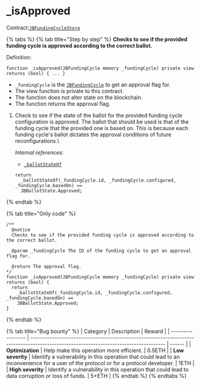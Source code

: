 # \_isApproved

Contract:[`JBFundingCycleStore`](../)​

{% tabs %}
{% tab title="Step by step" %}
**Checks to see if the provided funding cycle is approved according to the correct ballot.**

Definition:

```solidity
function _isApproved(JBFundingCycle memory _fundingCycle) private view returns (bool) { ... }
```

* `_fundingCycle` is the [`JBFundingCycle`](../../../data-structures/jbfundingcycle.md) to get an approval flag for.
* The view function is private to this contract.
* The function does not alter state on the blockchain.
* The function returns the approval flag.



1.  Check to see if the state of the ballot for the provided funding cycle configuration is approved. The ballot that should be used is that of the funding cycle that the provided one is based on. This is because each funding cycle's ballot dictates the approval conditions of future reconfigurations.\


    _Internal references:_

    * [`_ballotStateOf`](\_ballotstateof.md)

    ```solidity
    return
      _ballotStateOf(_fundingCycle.id, _fundingCycle.configured, _fundingCycle.basedOn) ==
      JBBallotState.Approved;
    ```
{% endtab %}

{% tab title="Only code" %}
```solidity
/** 
  @notice 
  Checks to see if the provided funding cycle is approved according to the correct ballot.

  @param _fundingCycle The ID of the funding cycle to get an approval flag for.

  @return The approval flag.
*/
function _isApproved(JBFundingCycle memory _fundingCycle) private view returns (bool) {
  return
    _ballotStateOf(_fundingCycle.id, _fundingCycle.configured, _fundingCycle.basedOn) ==
    JBBallotState.Approved;
}
```
{% endtab %}

{% tab title="Bug bounty" %}
| Category          | Description                                                                                                                            | Reward |
| ----------------- | -------------------------------------------------------------------------------------------------------------------------------------- | ------ |
| **Optimization**  | Help make this operation more efficient.                                                                                               | 0.5ETH |
| **Low severity**  | Identify a vulnerability in this operation that could lead to an inconvenience for a user of the protocol or for a protocol developer. | 1ETH   |
| **High severity** | Identify a vulnerability in this operation that could lead to data corruption or loss of funds.                                        | 5+ETH  |
{% endtab %}
{% endtabs %}

